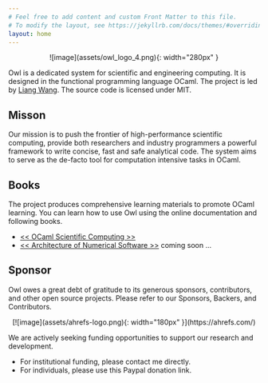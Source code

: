 ```yaml
---
# Feel free to add content and custom Front Matter to this file.
# To modify the layout, see https://jekyllrb.com/docs/themes/#overriding-theme-defaults
layout: home
---
```


<p align="center" width="100%" markdown=1>
![image](assets/owl_logo_4.png){: width="280px" }
</p>

Owl is a dedicated system for scientific and engineering computing. It is designed in the functional programming language OCaml. The project is led by [Liang Wang](https://liang.ocaml.xyz). The source code is licensed under MIT.


## Misson

Our mission is to push the frontier of high-performance scientific computing, provide both researchers and industry programmers a powerful framework to write concise, fast and safe analytical code. The system aims to serve as the de-facto tool for computation intensive tasks in OCaml.


## Books

The project produces comprehensive learning materials to promote OCaml learning. You can learn how to use Owl using the online documentation and following books.

- [<< OCaml Scientific Computing >>](https://link.springer.com/book/9783030976446)
- [<< Architecture of Numerical Software >>]() coming soon ...


## Sponsor

Owl owes a great debt of gratitude to its generous sponsors, contributors, and other open source projects. Please refer to our Sponsors, Backers, and Contributors.

<p align="center" width="100%" markdown=1>
[![image](assets/ahrefs-logo.png){: width="180px" }](https://ahrefs.com/)
</p>

We are actively seeking funding opportunities to support our research and development.

- For institutional funding, please contact me directly.
- For individuals, please use this Paypal donation link.